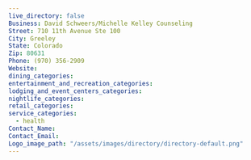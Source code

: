 ```yaml
---
live_directory: false
Business: David Schweers/Michelle Kelley Counseling
Street: 710 11th Avenue Ste 100
City: Greeley
State: Colorado
Zip: 80631
Phone: (970) 356-2909
Website:
dining_categories:
entertainment_and_recreation_categories:
lodging_and_event_centers_categories:
nightlife_categories:
retail_categories:
service_categories:
  - health
Contact_Name:
Contact_Email:
Logo_image_path: "/assets/images/directory/directory-default.png"
---
```



